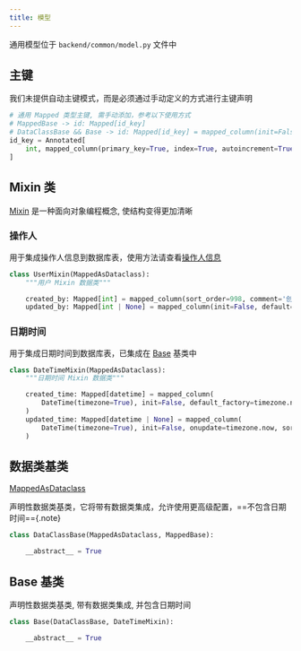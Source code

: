 ```yaml
---
title: 模型
---
```


通用模型位于 `backend/common/model.py` 文件中

## 主键

我们未提供自动主键模式，而是必须通过手动定义的方式进行主键声明

```python
# 通用 Mapped 类型主键, 需手动添加，参考以下使用方式
# MappedBase -> id: Mapped[id_key]
# DataClassBase && Base -> id: Mapped[id_key] = mapped_column(init=False)
id_key = Annotated[
    int, mapped_column(primary_key=True, index=True, autoincrement=True, sort_order=-999, comment='主键id')
]
```

## Mixin 类

[Mixin](https://en.wikipedia.org/wiki/Mixin) 是一种面向对象编程概念, 使结构变得更加清晰

### 操作人

用于集成操作人信息到数据库表，使用方法请查看[<Icon name="fluent-color:receipt-16" />操作人信息](../../planet.md)

```python
class UserMixin(MappedAsDataclass):
    """用户 Mixin 数据类"""

    created_by: Mapped[int] = mapped_column(sort_order=998, comment='创建者')
    updated_by: Mapped[int | None] = mapped_column(init=False, default=None, sort_order=998, comment='修改者')
```

### 日期时间

用于集成日期时间到数据库表，已集成在 [Base](#base-基类) 基类中

```python
class DateTimeMixin(MappedAsDataclass):
    """日期时间 Mixin 数据类"""

    created_time: Mapped[datetime] = mapped_column(
        DateTime(timezone=True), init=False, default_factory=timezone.now, sort_order=999, comment='创建时间'
    )
    updated_time: Mapped[datetime | None] = mapped_column(
        DateTime(timezone=True), init=False, onupdate=timezone.now, sort_order=999, comment='更新时间'
    )
```

## 数据类基类

[MappedAsDataclass](https://docs.sqlalchemy.org/en/20/orm/dataclasses.html#orm-declarative-native-dataclasses)

声明性数据类基类，它将带有数据类集成，允许使用更高级配置，==不包含日期时间=={.note}

```python
class DataClassBase(MappedAsDataclass, MappedBase):

    __abstract__ = True
```

## Base 基类

声明性数据类基类, 带有数据类集成, 并包含日期时间

```python
class Base(DataClassBase, DateTimeMixin):

    __abstract__ = True
```
